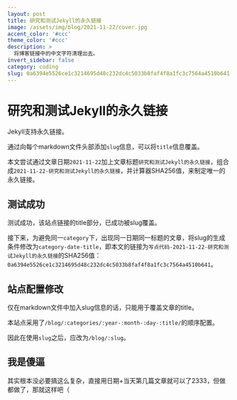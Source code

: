 ```yaml
---
layout: post
title: 研究和测试Jekyll的永久链接
image: /assets/img/blog/2021-11-22/cover.jpg
accent_color: '#ccc'
theme_color: '#ccc'
description: >
  将博客链接中的中文字符清理出去。
invert_sidebar: false
category: coding
slug: 0a6394e5526ce1c3214695d48c232dc4c5033b8faf4f8a1fc3c7564a4510b641
---
```


# 研究和测试Jekyll的永久链接

Jekyll支持永久链接。

通过向每个markdown文件头部添加`slug`信息，可以将`title`信息覆盖。

本文尝试通过文章日期`2021-11-22`加上文章标题`研究和测试Jekyll的永久链接`，组合成`2021-11-22-研究和测试Jekyll的永久链接`，并计算器SHA256值，来制定唯一的永久链接。

## 测试成功

测试成功，该站点链接的title部分，已成功被slug覆盖。

接下来，为避免同一`category`下，出现同一日期同一标题的文章，将slug的生成条件修改为`category-date-title`，即本文的链接为`写点代码-2021-11-22-研究和测试Jekyll的永久链接`的SHA256值：`0a6394e5526ce1c3214695d48c232dc4c5033b8faf4f8a1fc3c7564a4510b641`。

## 站点配置修改

仅在markdown文件中加入slug信息的话，只能用于覆盖文章的title。

本站点采用了`/blog/:categories/:year-:month-:day-:title/`的顺序配置。

因此在使用`slug`之后，应改为`/blog/:slug`。

## 我是傻逼

其实根本没必要搞这么复杂，直接用日期+当天第几篇文章就可以了2333，但做都做了，那就这样吧（

